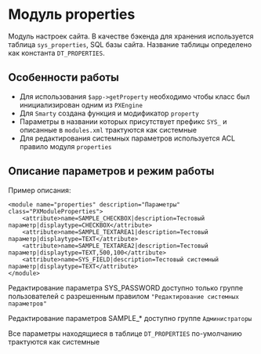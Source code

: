 # Модуль properties

Модуль настроек сайта. В качестве бэкенда для хранения используется таблица `sys_properties`, SQL базы сайта.
Название таблицы определено как константа `DT_PROPERTIES`.

## Особенности работы

 * Для использования `$app->getProperty` необходимо чтобы класс был инициализирован одним из `PXEngine`
 * Для `Smarty` создана функция и модификатор `property`
 * Параметры в названии которых присутствует префикс `SYS_` и описанные в `modules.xml` трактуются как системные
 * Для редактирования системных параметров используется ACL правило модуля `properties`
 
## Описание параметров и режим работы

Пример описания:
```
<module name="properties" description="Параметры" class="PXModuleProperties">
	<attribute>name=SAMPLE_CHECKBOX|description=Тестовый параметр|displaytype=CHECKBOX</attribute>
	<attribute>name=SAMPLE_TEXTAREA1|description=Тестовый параметр|displaytype=TEXT</attribute>
	<attribute>name=SAMPLE_TEXTAREA2|description=Тестовый параметр|displaytype=TEXT,500,100</attribute>
	<attribute>name=SYS_FIELD|description=Тестовый системный параметр|displaytype=TEXT</attribute>
</module>
```
 
Редактирование параметра SYS_PASSWORD доступно только группе пользователей с разрешенным
правилом `"Редактирование системных параметров"`

Редактирование параметров SAMPLE_* доступно группе `Администраторы`

Все параметры находящиеся в таблице `DT_PROPERTIES` по-умолчанию трактуются как системные
